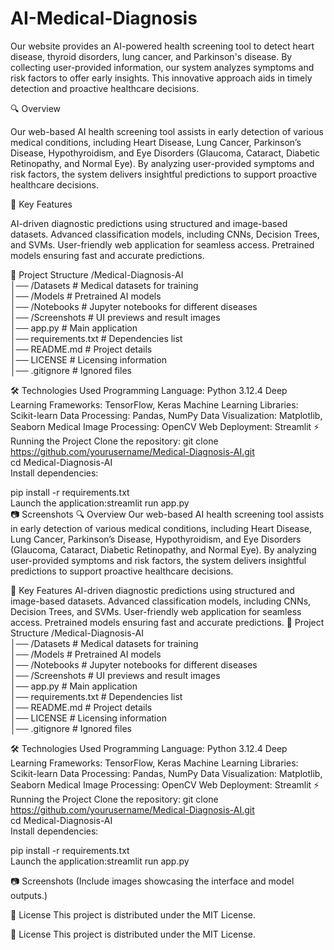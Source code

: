 # AI-Medical-Diagnosis
Our website provides an AI-powered health screening tool to detect heart disease, thyroid disorders, lung cancer, and Parkinson's disease. By collecting user-provided information, our system analyzes symptoms and risk factors to offer early insights. This innovative approach aids in timely detection and proactive healthcare decisions.

🔍 Overview

Our web-based AI health screening tool assists in early detection of various medical conditions, including Heart Disease, Lung Cancer, Parkinson’s Disease, Hypothyroidism, and Eye Disorders (Glaucoma, Cataract, Diabetic Retinopathy, and Normal Eye). By analyzing user-provided symptoms and risk factors, the system delivers insightful predictions to support proactive healthcare decisions.

🚀 Key Features

AI-driven diagnostic predictions using structured and image-based datasets.
Advanced classification models, including CNNs, Decision Trees, and SVMs.
User-friendly web application for seamless access.
Pretrained models ensuring fast and accurate predictions.

📂 Project Structure
/Medical-Diagnosis-AI  
│── /Datasets         # Medical datasets for training  
│── /Models           # Pretrained AI models  
│── /Notebooks        # Jupyter notebooks for different diseases  
│── /Screenshots      # UI previews and result images  
│── app.py            # Main application  
│── requirements.txt  # Dependencies list  
│── README.md         # Project details  
│── LICENSE           # Licensing information  
│── .gitignore        # Ignored files  

🛠 Technologies Used
Programming Language: Python 3.12.4
Deep Learning Frameworks: TensorFlow, Keras
Machine Learning Libraries: Scikit-learn
Data Processing: Pandas, NumPy
Data Visualization: Matplotlib, Seaborn
Medical Image Processing: OpenCV
Web Deployment: Streamlit
⚡ Running the Project
Clone the repository:
git clone https://github.com/yourusername/Medical-Diagnosis-AI.git  
cd Medical-Diagnosis-AI  
Install dependencies:

pip install -r requirements.txt  
Launch the application:streamlit run app.py  
📷 Screenshots
🔍 Overview
Our web-based AI health screening tool assists in early detection of various medical conditions, including Heart Disease, Lung Cancer, Parkinson’s Disease, Hypothyroidism, and Eye Disorders (Glaucoma, Cataract, Diabetic Retinopathy, and Normal Eye). By analyzing user-provided symptoms and risk factors, the system delivers insightful predictions to support proactive healthcare decisions.

🚀 Key Features
AI-driven diagnostic predictions using structured and image-based datasets.
Advanced classification models, including CNNs, Decision Trees, and SVMs.
User-friendly web application for seamless access.
Pretrained models ensuring fast and accurate predictions.
📂 Project Structure
/Medical-Diagnosis-AI  
│── /Datasets         # Medical datasets for training  
│── /Models           # Pretrained AI models  
│── /Notebooks        # Jupyter notebooks for different diseases  
│── /Screenshots      # UI previews and result images  
│── app.py            # Main application  
│── requirements.txt  # Dependencies list  
│── README.md         # Project details  
│── LICENSE           # Licensing information  
│── .gitignore        # Ignored files  

🛠 Technologies Used
Programming Language: Python 3.12.4
Deep Learning Frameworks: TensorFlow, Keras
Machine Learning Libraries: Scikit-learn
Data Processing: Pandas, NumPy
Data Visualization: Matplotlib, Seaborn
Medical Image Processing: OpenCV
Web Deployment: Streamlit
⚡ Running the Project
Clone the repository:
git clone https://github.com/yourusername/Medical-Diagnosis-AI.git  
cd Medical-Diagnosis-AI  
Install dependencies:

pip install -r requirements.txt  
Launch the application:streamlit run app.py  

📷 Screenshots
(Include images showcasing the interface and model outputs.)

📜 License
This project is distributed under the MIT License.

📜 License
This project is distributed under the MIT License.
